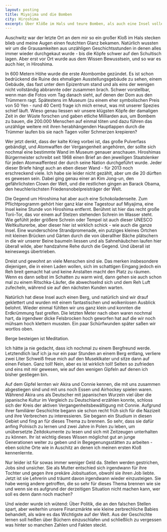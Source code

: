 ```yaml
---
layout: posting
title: Miyajima und die Bomben
city: Hiroshima  
excerpt: Über Klöße im Hals und teure Bomben, als auch eine Insel voller Rehe und wieso Klöße wichtig sind.
---
```


Auschwitz war der letzte Ort an dem mir so ein großer Kloß im Hals stecken blieb und meine Augen einen feutchten Glanz bekamen. Natürlich wussten wir um die Grausamkeiten aus unzähligen Geschichtsstunden in denen alles immer wieder durchgekaut wurde - bis die Köpfe schwer auf den Schultisch lagen. Aber erst vor Ort wurde aus dem Wissen Bewusstsein, und so war es auch hier, in Hiroshima.

In 600 Metern Höhe wurde die erste Atombombe gezündet. Es ist schon bedrückend die Ruine des ehmaligen Ausstellungsgebäude zu sehen, einem Gebäude, das fast unter dem Epizentrum stand und als eins der wenigen nicht vollständig abbrannte oder zusammen brach. Schwer vorstellbar, wenn man die Fotos vom Tag danach sieht, auf denen der Dom aus den Trümmern ragt. Spätestens im Museum (zu einem eher symbolischen Preis von 50 Yen - rund 40 Cent) frage ich mich erneut, was mit unserer Spezies schief läuft. Wieso genau liessen wir unsere klügsten Köpfe der damaligen Zeit in der Wüste forschen und gaben etliche Milliarden aus, um Bombem zu bauen, die 200.000 Menschen auf einmal töten und dazu führen das unzählige weitere mit ihren herabhängenden Hauptlappen durch die Trümmer laufen bis sie nach Tagen voller Schmerzen krepieren?

Wer jetzt denkt, dass der kalte Krieg vorbei ist, das große Pulverfass gebändigt, und Atomwaffen der Vergangenheit angehören, der sollte sich nochmal eine bestimmte Wand im Museum genauer anschauen. Hiroshimas Bürgermeister schreibt seit 1968 einen Brief an den jeweiligen Staatslenker für jeden Atomwaffentest der durch seine Nation durchgeführt wurde. Jeder dieser Briefe hängt auch an eben dieser Wand - für 2013 noch erschreckend viele. Ich habe sie leider nicht gezählt, aber um die 20 dürften es gewesen sein. Dabei ging genau einer an Kim Jong-un, den gefährlichsten Clown der Welt, und die restlichen gingen an Barack Obama, den heuchlerischsten Friedensnobelpreisträger der Welt.

Die Gegend um Hiroshima hat aber auch eine Schokoladenseite. Zum Pflichtprogramm gehört hier ganz klar eine Tagestour auf Miyajima, eine Insel keine Stunde von Hiroshima entfernt. Berühmt ist hier das recht große Torii-Tor, das vor einem auf Stelzen stehenden Schrein im Wasser steht. Wie gefühlt jeder größere Schrein oder Tempel ist auch dieser UNESCO Weltkulturerbe, aber dieser hier ist wirklich schick - wie auch die ganze Insel. Eine wunderschöne Strandpromenade, ein putziges kleines Örtchen mit kleinen Brücken und Gärten durch die von überallher Bäche plätschern in die wir unserer Beine baumeln liessen und als Sahnehäubchen laufen hier überall wilde, aber handzahme Rehe durch die Gegend. Und überall ist keineswegs übertrieben.

Dreist und gewohnt an viele Menschen sind sie. Das merken insbesondere diejenigen, die in einen Laden wollen, sich im schattigen Eingang jedoch ein Reh breit gemacht hat und keine Anstalten macht den Platz zu räumen. Wenn es dann selbst im Schatten zu warm wird, dann gehen sie auch schon mal zu einem Ritschka-Läufer, die abwechselnd sich und dem Reh Luft zufecheln, während sie auf den nächsten Kunden warten.

Natürlich hat diese Insel auch einen Berg, und natürlich sind wir drauf geklettert und wurden mit einem fantastischen und wolkenlosen Ausblick belohnt. Wieder einmal fühlten wir uns ganz klein und konnten die Erdkrümmung fast greifen. Die letzten Meter nach oben waren nochmal hart, da irgendwer dicke Felsbrocken hoch geworfen hat auf die wir noch mühsam hoch klettern mussten. Ein paar Schürfwunden später saßen wir wortlos oben. 

Berge besteigen ist Meditation.

Ich hätte ja nie gedacht, dass ich nochmal zu einem Bergfreund werde. Letztendlich lauf ich ja nur ein paar Stunden an einem Berg entlang, verliere zwei Liter Schweiß freue mich auf den Museklkater und sitze dann auf einen Felsen. Ganz toll! Nein, aber es ist wirklich toll! Selten so zufrieden und eins mit mir gewesen, wie auf den wenigen Gipfeln auf denen ich bisher gestiegen bin.

<!-- images -->

Auf dem Gipfel lernten wir Akira und Connie kennen, die mit uns zusammen abgestiegen sind und mit uns noch Essen und Airhockey spielen waren. Während Akira uns als Deutscher mit japanischen Wurzeln viel über die japanische Kultur im Vergleich zu Deutschland erzählen konnte, schloss sich der Kreis der aktiven Vergangenheitsbewältigung mit Connie. Aufgrund ihrer familiärer Geschichte begann sie schon recht früh sich für die Nazizeit und ihre Verbrechen zu interessieren. Sie begann ein Studium in diesen Gebiet und fing an für dieses Thema zu brennen. So sehr, dass sie dafür anfing Polnisch zu lernen und zwei Jahre in Polen zu leben, um unübersetzte Zeitdokumente zu lesen und sich mit Zeitzeugen unterhalten zu können. Ihr ist wichtig dieses Wissen möglichst gut an junge Generationen weiter zu geben und in Begegenungsstätten zu arbeiten - eben solche Orte wie in Auschitz an denen ich meinen ersten Kloß kennenlernte. 

Nur leider ist für sowas immer weniger Geld da. Stellen werden gestrichen, Jobs sind unsicher. Sie als Mutter entschied sich irgendwann für ihre Tochter und gegen ihre prekäre Jobsituation, obwohl sie ihren Job liebte. Jetzt ist sie Lehrerin und träumt davon irgendwann wieder einzusteigen. Sie habe wenig andere getroffen, die so sehr für dieses Thema brennen wie sie und wenn sie es aufgrund der derzeitigen Situation nicht machen kann, wer soll es denn dann noch machen? 

Und wieder wurde ich wütend: Über Politik, die an den falschen Stellen spart, aber weiterhin unsere Finanzmärkte wie kleine zerbrechliche Babies behandelt, als wäre es das Wichtigste auf der Welt. Aus der Geschichte lernen soll heißen über Büchern einzuschlafen und schließlich zu vergessen was hinter so manchen Zahlen und Fakten steckt.
